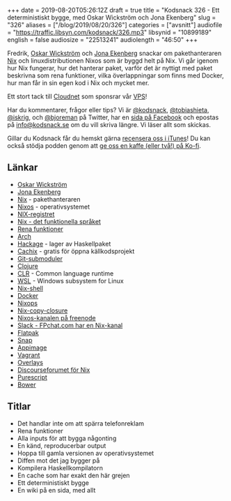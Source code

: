 +++
date = 2019-08-20T05:26:12Z
draft = true
title = "Kodsnack 326 - Ett deterministiskt bygge, med Oskar Wickström och Jona Ekenberg"
slug = "326"
aliases = ["/blog/2019/08/20/326"]
categories = ["avsnitt"]
audiofile = "https://traffic.libsyn.com/kodsnack/326.mp3"
libsynid = "10899189"
english = false
audiosize = "22513241"
audiolength = "46:50"
+++

Fredrik, [Oskar Wickström](https://wickstrom.tech/) och [Jona Ekenberg](https://twitter.com/saikyun) snackar om pakethanteraren [Nix](https://nixos.org/nix/) och linuxdistributionen Nixos som är byggd helt på Nix. Vi går igenom hur Nix fungerar, hur det hanterar paket, varför det är nyttigt med paket beskrivna som rena funktioner, vilka överlappningar som finns med Docker, hur man får in sin egen kod i Nix och mycket mer.

Ett stort tack till [Cloudnet](http://www.cloudnet.se) som sponsrar vår [VPS](http://en.wikipedia.org/wiki/Virtual_private_server)!

Har du kommentarer, frågor eller tips? Vi är [@kodsnack](https://www.twitter.com/kodsnack), [@tobiashieta](https://www.twitter.com/tobiashieta), [@iskrig](https://www.twitter.com/iskrig), och [@bjoreman](https://www.twitter.com/bjoreman) på Twitter, har en [sida på Facebook](https://www.facebook.com/kodsnack) och epostas på [info@kodsnack.se](mailto:info@kodsnack.se) om du vill skriva längre. Vi läser allt som skickas.

Gillar du Kodsnack får du hemskt gärna [recensera oss i iTunes](http://itunes.apple.com/se/podcast/kodsnack/id561631498?l=en)! Du kan också stödja podden genom att <a href="https://ko-fi.com/kodsnack" rel="payment">ge oss en kaffe (eller två!) på Ko-fi</a>.

## Länkar ##
* [Oskar Wickström](https://wickstrom.tech/)
* [Jona Ekenberg](https://twitter.com/saikyun)
* [Nix](https://nixos.org/nix/) - pakethanteraren
* [Nixos](https://nixos.org/nixos/) - operativsystemet
* [NIX-registret](https://nixtelefon.org/)
* [Nix - det funktionella språket](https://nixos.org/nix/manual/#idm140737318496688)
* [Rena funktioner](https://en.wikipedia.org/wiki/Pure_function)
* [Arch](https://en.wikipedia.org/wiki/Arch_Linux)
* [Hackage](https://hackage.haskell.org/) - lager av Haskellpaket
* [Cachix](https://cachix.org/) - gratis för öppna källkodsprojekt
* [Git-submoduler](https://git-scm.com/book/en/v2/Git-Tools-Submodules)
* [Clojure](https://clojure.org/)
* [CLR](https://en.wikipedia.org/wiki/Common_Language_Runtime) - Common language runtime
* [WSL](https://en.wikipedia.org/wiki/Windows_Subsystem_for_Linux) - Windows subsystem for Linux
* [Nix-shell](https://nixos.org/nix/manual/#sec-nix-shell)
* [Docker](https://en.wikipedia.org/wiki/Docker_%28software%29)
* [Nixops](https://nixos.org/nixops/)
* [Nix-copy-closure](https://nixos.org/nix/manual/#sec-nix-copy-closure)
* [Nixos-kanalen på freenode](irc://irc.freenode.net/#nixos)
* [Slack - FPchat.com har en Nix-kanal](https://fpchat-invite.herokuapp.com/)
* [Flatpak](https://flatpak.org/)
* [Snap](https://snapcraft.io/docs)
* [Appimage](https://appimage.org/)
* [Vagrant](https://en.wikipedia.org/wiki/Vagrant_%28software%29)
* [Overlays](https://nixos.wiki/wiki/Overlays)
* [Discourseforumet för Nix](https://discourse.nixos.org/)
* [Purescript](https://en.wikipedia.org/wiki/PureScript)
* [Bower](https://bower.io/)

## Titlar ##
* Det handlar inte om att spärra telefonreklam
* Rena funktioner
* Alla inputs för att bygga någonting
* En känd, reproducerbar output
* Hoppa till gamla versionen av operativsystemet
* Diffen mot det jag bygger på
* Kompilera Haskellkompilatorn
* En cache som har exakt den här grejen
* Ett deterministiskt bygge
* En wiki på en sida, med allt